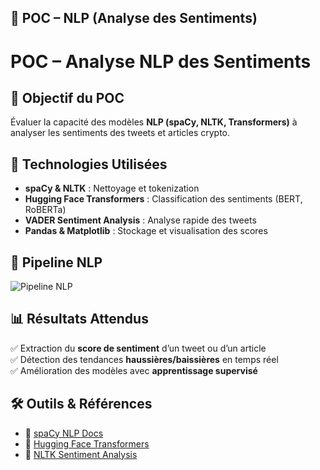 
## 📄 **POC – NLP (Analyse des Sentiments)**

# **POC – Analyse NLP des Sentiments**

## **🎯 Objectif du POC**
Évaluer la capacité des modèles **NLP (spaCy, NLTK, Transformers)** à analyser les sentiments des tweets et articles crypto.

## **📌 Technologies Utilisées**
- **spaCy & NLTK** : Nettoyage et tokenization
- **Hugging Face Transformers** : Classification des sentiments (BERT, RoBERTa)
- **VADER Sentiment Analysis** : Analyse rapide des tweets
- **Pandas & Matplotlib** : Stockage et visualisation des scores

## **🔄 Pipeline NLP**
![Pipeline NLP](.img/POC/Pipeline_NLP.svg)

## **📊 Résultats Attendus**
✅ Extraction du **score de sentiment** d’un tweet ou d’un article  
✅ Détection des tendances **haussières/baissières** en temps réel  
✅ Amélioration des modèles avec **apprentissage supervisé**  

## **🛠 Outils & Références**
- 📘 [spaCy NLP Docs](https://spacy.io/usage)
- 📘 [Hugging Face Transformers](https://huggingface.co/docs)
- 📘 [NLTK Sentiment Analysis](https://www.nltk.org/api/nltk.sentiment.html)

